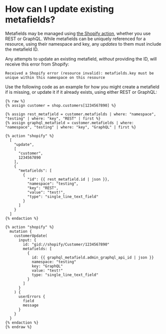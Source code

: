 # How can I update existing metafields?

Metafields may be managed using [the Shopify action](../core/actions/shopify.md), whether you use REST or GraphQL. While metafields can be uniquely referenced for a resource, using their namespace and key, any _updates_ to them must include the metafield ID.

Any attempts to update an existing metafield, _without_ providing the ID, will receive this error from Shopify:

```
Received a Shopify error (resource invalid): metafields.key must be unique within this namespace on this resource
```

Use the following code as an example for how you might create a metafield if is missing, or update it if it already exists, using either REST or GraphQL:

```liquid
{% raw %}
{% assign customer = shop.customers[1234567890] %}

{% assign rest_metafield = customer.metafields | where: "namespace", "testing" | where: "key", "REST" | first %}
{% assign graphql_metafield = customer.metafields | where: "namespace", "testing" | where: "key", "GraphQL" | first %}

{% action "shopify" %}
  [
    "update",
    [
      "customer",
      1234567890
    ],
    {
      "metafields": [
        {
          "id": {{ rest_metafield.id | json }},
          "namespace": "testing",
          "key": "REST",
          "value": "test!",
          "type": "single_line_text_field"
        }
      ]
    }
  ]
{% endaction %}

{% action "shopify" %}
  mutation {
    customerUpdate(
      input: {
        id: "gid://shopify/Customer/1234567890"
        metafields: [
          {
            id: {{ graphql_metafield.admin_graphql_api_id | json }}
            namespace: "testing"
            key: "GraphQL"
            value: "test!"
            type: "single_line_text_field"
          }
        ]
      }
    ) {
      userErrors {
        field
        message
      }
    }
  }
{% endaction %}
{% endraw %}
```
